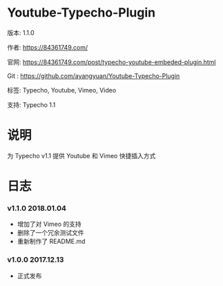 # Youtube-Typecho-Plugin 
版本: 1.1.0

作者: https://84361749.com/

官网: https://84361749.com/post/typecho-youtube-embeded-plugin.html

Git : https://github.com/ayangyuan/Youtube-Typecho-Plugin 

标签: Typecho, Youtube, Vimeo, Video

支持: Typecho 1.1

# 说明
为 Typecho v1.1 提供 Youtube 和 Vimeo 快捷插入方式

# 日志 
### v1.1.0 2018.01.04
* 增加了对 Vimeo 的支持
* 删除了一个冗余测试文件
* 重新制作了 README.md

### v1.0.0 2017.12.13
* 正式发布



